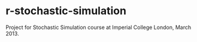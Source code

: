 # r-stochastic-simulation
Project for Stochastic Simulation course at Imperial College London, March 2013.
